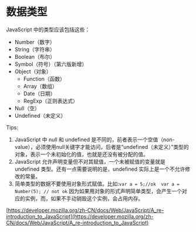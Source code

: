 # 数据类型

JavaScript 中的类型应该包括这些：

* Number（数字）
* String（字符串）
* Boolean（布尔）
* Symbol（符号）（第六版新增）
* Object（对象）
  * Function（函数）
  * Array（数组）
  * Date（日期）
  * RegExp（正则表达式）
* Null（空）
* Undefined（未定义）


Tips: 
1. JavaScript 中 null 和 undefined 是不同的，前者表示一个空值（non-value），必须使用null关键字才能访问，后者是“undefined（未定义）”类型的对象，表示一个未初始化的值，也就是还没有被分配的值。
2. JavaScript 允许声明变量但不对其赋值，一个未被赋值的变量就是 undefined 类型。还有一点需要说明的是，undefined 实际上是一个不允许修改的常量。
3. 简单类型的数据不要使用对象形式赋值。比如:```var a = 5;//ok  var a = Number(5); // not ok```
因为如果用对象的形式声明简单类型，会产生一个对应的实例，而，如果不手动销毁这个实例，会占用内存。


[https://developer.mozilla.org/zh-CN/docs/Web/JavaScript/A_re-introduction_to_JavaScript](https://developer.mozilla.org/zh-CN/docs/Web/JavaScript/A_re-introduction_to_JavaScript)